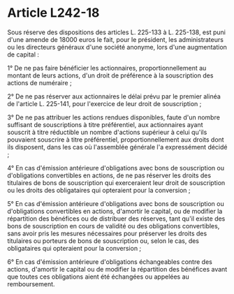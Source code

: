 # Article L242-18

Sous réserve des dispositions des articles L. 225-133 à L. 225-138, est puni d'une amende de 18000 euros le fait, pour le président, les administrateurs ou les directeurs généraux d'une société anonyme, lors d'une augmentation de capital :

1° De ne pas faire bénéficier les actionnaires, proportionnellement au montant de leurs actions, d'un droit de préférence à la souscription des actions de numéraire ;

2° De ne pas réserver aux actionnaires le délai prévu par le premier alinéa de l'article L. 225-141, pour l'exercice de leur droit de souscription ;

3° De ne pas attribuer les actions rendues disponibles, faute d'un nombre suffisant de souscriptions à titre préférentiel, aux actionnaires ayant souscrit à titre réductible un nombre d'actions supérieur à celui qu'ils pouvaient souscrire à titre préférentiel, proportionnellement aux droits dont ils disposent, dans les cas où l'assemblée générale l'a expressément décidé ;

4° En cas d'émission antérieure d'obligations avec bons de souscription ou d'obligations convertibles en actions, de ne pas réserver les droits des titulaires de bons de souscription qui exerceraient leur droit de souscription ou les droits des obligataires qui opteraient pour la conversion ;

5° En cas d'émission antérieure d'obligations avec bons de souscription ou d'obligations convertibles en actions, d'amortir le capital, ou de modifier la répartition des bénéfices ou de distribuer des réserves, tant qu'il existe des bons de souscription en cours de validité ou des obligations convertibles, sans avoir pris les mesures nécessaires pour préserver les droits des titulaires ou porteurs de bons de souscription ou, selon le cas, des obligataires qui opteraient pour la conversion ;

6° En cas d'émission antérieure d'obligations échangeables contre des actions, d'amortir le capital ou de modifier la répartition des bénéfices avant que toutes ces obligations aient été échangées ou appelées au remboursement.
